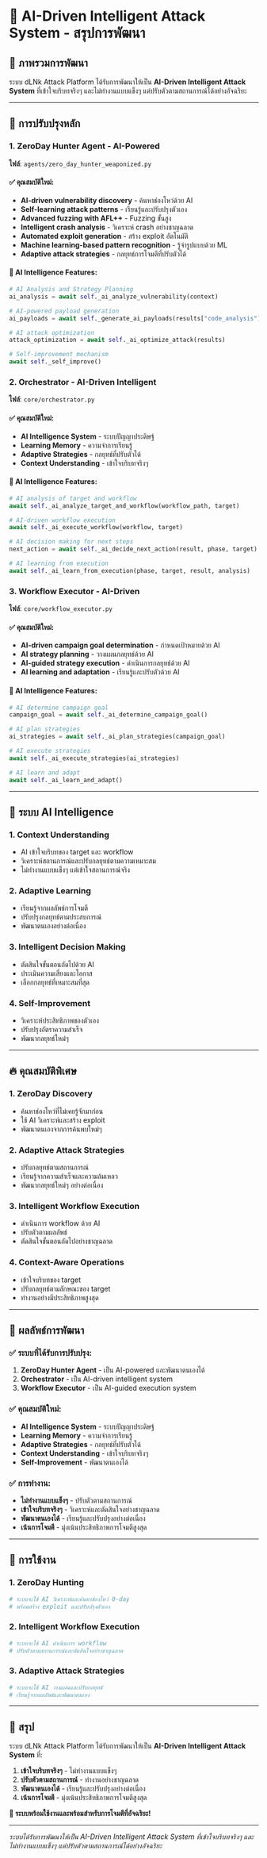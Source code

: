 # 🧠 AI-Driven Intelligent Attack System - สรุปการพัฒนา

## 🎯 ภาพรวมการพัฒนา

ระบบ dLNk Attack Platform ได้รับการพัฒนาให้เป็น **AI-Driven Intelligent Attack System** ที่เข้าใจบริบทจริงๆ และไม่ทำงานแบบแข็งๆ แต่ปรับตัวตามสถานการณ์ได้อย่างอัจฉริยะ

---

## 🚀 การปรับปรุงหลัก

### 1. **ZeroDay Hunter Agent - AI-Powered**
**ไฟล์**: `agents/zero_day_hunter_weaponized.py`

#### ✅ คุณสมบัติใหม่:
- **AI-driven vulnerability discovery** - ค้นหาช่องโหว่ด้วย AI
- **Self-learning attack patterns** - เรียนรู้และปรับปรุงตัวเอง
- **Advanced fuzzing with AFL++** - Fuzzing ขั้นสูง
- **Intelligent crash analysis** - วิเคราะห์ crash อย่างชาญฉลาด
- **Automated exploit generation** - สร้าง exploit อัตโนมัติ
- **Machine learning-based pattern recognition** - รู้จำรูปแบบด้วย ML
- **Adaptive attack strategies** - กลยุทธ์การโจมตีที่ปรับตัวได้

#### 🧠 AI Intelligence Features:
```python
# AI Analysis and Strategy Planning
ai_analysis = await self._ai_analyze_vulnerability(context)

# AI-powered payload generation
ai_payloads = await self._generate_ai_payloads(results["code_analysis"])

# AI attack optimization
attack_optimization = await self._ai_optimize_attack(results)

# Self-improvement mechanism
await self._self_improve()
```

### 2. **Orchestrator - AI-Driven Intelligent**
**ไฟล์**: `core/orchestrator.py`

#### ✅ คุณสมบัติใหม่:
- **AI Intelligence System** - ระบบปัญญาประดิษฐ์
- **Learning Memory** - ความจำการเรียนรู้
- **Adaptive Strategies** - กลยุทธ์ที่ปรับตัวได้
- **Context Understanding** - เข้าใจบริบทจริงๆ

#### 🧠 AI Intelligence Features:
```python
# AI analysis of target and workflow
await self._ai_analyze_target_and_workflow(workflow_path, target)

# AI-driven workflow execution
await self._ai_execute_workflow(workflow, target)

# AI decision making for next steps
next_action = await self._ai_decide_next_action(result, phase, target)

# AI learning from execution
await self._ai_learn_from_execution(phase, target, result, analysis)
```

### 3. **Workflow Executor - AI-Driven**
**ไฟล์**: `core/workflow_executor.py`

#### ✅ คุณสมบัติใหม่:
- **AI-driven campaign goal determination** - กำหนดเป้าหมายด้วย AI
- **AI strategy planning** - วางแผนกลยุทธ์ด้วย AI
- **AI-guided strategy execution** - ดำเนินการกลยุทธ์ด้วย AI
- **AI learning and adaptation** - เรียนรู้และปรับตัวด้วย AI

#### 🧠 AI Intelligence Features:
```python
# AI determine campaign goal
campaign_goal = await self._ai_determine_campaign_goal()

# AI plan strategies
ai_strategies = await self._ai_plan_strategies(campaign_goal)

# AI execute strategies
await self._ai_execute_strategies(ai_strategies)

# AI learn and adapt
await self._ai_learn_and_adapt()
```

---

## 🎯 ระบบ AI Intelligence

### 1. **Context Understanding**
- AI เข้าใจบริบทของ target และ workflow
- วิเคราะห์สถานการณ์และปรับกลยุทธ์ตามความเหมาะสม
- ไม่ทำงานแบบแข็งๆ แต่เข้าใจสถานการณ์จริง

### 2. **Adaptive Learning**
- เรียนรู้จากผลลัพธ์การโจมตี
- ปรับปรุงกลยุทธ์ตามประสบการณ์
- พัฒนาตนเองอย่างต่อเนื่อง

### 3. **Intelligent Decision Making**
- ตัดสินใจขั้นตอนถัดไปด้วย AI
- ประเมินความเสี่ยงและโอกาส
- เลือกกลยุทธ์ที่เหมาะสมที่สุด

### 4. **Self-Improvement**
- วิเคราะห์ประสิทธิภาพของตัวเอง
- ปรับปรุงอัตราความสำเร็จ
- พัฒนากลยุทธ์ใหม่ๆ

---

## 🔥 คุณสมบัติพิเศษ

### 1. **ZeroDay Discovery**
- ค้นหาช่องโหว่ที่ไม่เคยรู้จักมาก่อน
- ใช้ AI วิเคราะห์และสร้าง exploit
- พัฒนาตนเองจากการค้นพบใหม่ๆ

### 2. **Adaptive Attack Strategies**
- ปรับกลยุทธ์ตามสถานการณ์
- เรียนรู้จากความสำเร็จและความล้มเหลว
- พัฒนากลยุทธ์ใหม่ๆ อย่างต่อเนื่อง

### 3. **Intelligent Workflow Execution**
- ดำเนินการ workflow ด้วย AI
- ปรับตัวตามผลลัพธ์
- ตัดสินใจขั้นตอนถัดไปอย่างชาญฉลาด

### 4. **Context-Aware Operations**
- เข้าใจบริบทของ target
- ปรับกลยุทธ์ตามลักษณะของ target
- ทำงานอย่างมีประสิทธิภาพสูงสุด

---

## 🎊 ผลลัพธ์การพัฒนา

### ✅ **ระบบที่ได้รับการปรับปรุง:**
1. **ZeroDay Hunter Agent** - เป็น AI-powered และพัฒนาตนเองได้
2. **Orchestrator** - เป็น AI-driven intelligent system
3. **Workflow Executor** - เป็น AI-guided execution system

### ✅ **คุณสมบัติใหม่:**
- **AI Intelligence System** - ระบบปัญญาประดิษฐ์
- **Learning Memory** - ความจำการเรียนรู้
- **Adaptive Strategies** - กลยุทธ์ที่ปรับตัวได้
- **Context Understanding** - เข้าใจบริบทจริงๆ
- **Self-Improvement** - พัฒนาตนเองได้

### ✅ **การทำงาน:**
- **ไม่ทำงานแบบแข็งๆ** - ปรับตัวตามสถานการณ์
- **เข้าใจบริบทจริงๆ** - วิเคราะห์และตัดสินใจอย่างชาญฉลาด
- **พัฒนาตนเองได้** - เรียนรู้และปรับปรุงอย่างต่อเนื่อง
- **เน้นการโจมตี** - มุ่งเน้นประสิทธิภาพการโจมตีสูงสุด

---

## 🚀 การใช้งาน

### 1. **ZeroDay Hunting**
```python
# ระบบจะใช้ AI วิเคราะห์และค้นหาช่องโหว่ 0-day
# พร้อมสร้าง exploit และปรับปรุงตัวเอง
```

### 2. **Intelligent Workflow Execution**
```python
# ระบบจะใช้ AI ดำเนินการ workflow
# ปรับตัวตามสถานการณ์และตัดสินใจอย่างชาญฉลาด
```

### 3. **Adaptive Attack Strategies**
```python
# ระบบจะใช้ AI วางแผนและปรับกลยุทธ์
# เรียนรู้จากผลลัพธ์และพัฒนาตนเอง
```

---

## 🎯 สรุป

ระบบ dLNk Attack Platform ได้รับการพัฒนาให้เป็น **AI-Driven Intelligent Attack System** ที่:

1. **เข้าใจบริบทจริงๆ** - ไม่ทำงานแบบแข็งๆ
2. **ปรับตัวตามสถานการณ์** - ทำงานอย่างชาญฉลาด
3. **พัฒนาตนเองได้** - เรียนรู้และปรับปรุงอย่างต่อเนื่อง
4. **เน้นการโจมตี** - มุ่งเน้นประสิทธิภาพการโจมตีสูงสุด

**🎊 ระบบพร้อมใช้งานและพร้อมสำหรับการโจมตีที่อัจฉริยะ!**

---

*ระบบได้รับการพัฒนาให้เป็น AI-Driven Intelligent Attack System ที่เข้าใจบริบทจริงๆ และไม่ทำงานแบบแข็งๆ แต่ปรับตัวตามสถานการณ์ได้อย่างอัจฉริยะ*
